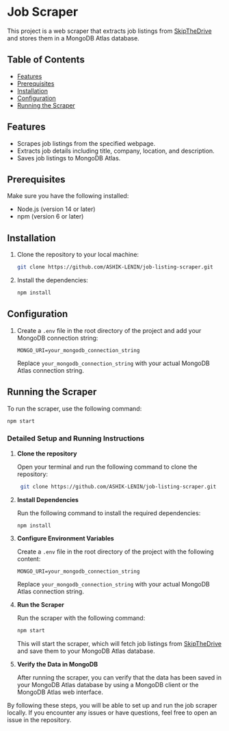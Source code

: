 # Job Scraper

This project is a web scraper that extracts job listings from [SkipTheDrive](https://www.skipthedrive.com) and stores them in a MongoDB Atlas database.

## Table of Contents

- [Features](#features)
- [Prerequisites](#prerequisites)
- [Installation](#installation)
- [Configuration](#configuration)
- [Running the Scraper](#running-the-scraper)


## Features

- Scrapes job listings from the specified webpage.
- Extracts job details including title, company, location, and description.
- Saves job listings to MongoDB Atlas.

## Prerequisites

Make sure you have the following installed:

- Node.js (version 14 or later)
- npm (version 6 or later)

## Installation

1. Clone the repository to your local machine:

    ```sh
    git clone https://github.com/ASHIK-LENIN/job-listing-scraper.git
    ```

2. Install the dependencies:

    ```sh
    npm install
    ```

## Configuration

1. Create a `.env` file in the root directory of the project and add your MongoDB connection string:

    ```env
    MONGO_URI=your_mongodb_connection_string
    ```

   Replace `your_mongodb_connection_string` with your actual MongoDB Atlas connection string.

## Running the Scraper

To run the scraper, use the following command:

```sh
npm start
 ```



### Detailed Setup and Running Instructions

1. **Clone the repository**

    Open your terminal and run the following command to clone the repository:

    ```sh
     git clone https://github.com/ASHIK-LENIN/job-listing-scraper.git
    ```

2. **Install Dependencies**

    Run the following command to install the required dependencies:

    ```sh
    npm install
    ```

3. **Configure Environment Variables**

    Create a `.env` file in the root directory of the project with the following content:

    ```env
    MONGO_URI=your_mongodb_connection_string
    ```

    Replace `your_mongodb_connection_string` with your actual MongoDB Atlas connection string.

4. **Run the Scraper**

    Run the scraper with the following command:

    ```sh
    npm start
    ```

    This will start the scraper, which will fetch job listings from [SkipTheDrive](https://www.skipthedrive.com) and save them to your MongoDB Atlas database.

5. **Verify the Data in MongoDB**

    After running the scraper, you can verify that the data has been saved in your MongoDB Atlas database by using a MongoDB client or the MongoDB Atlas web interface.

By following these steps, you will be able to set up and run the job scraper locally. If you encounter any issues or have questions, feel free to open an issue in the repository.


